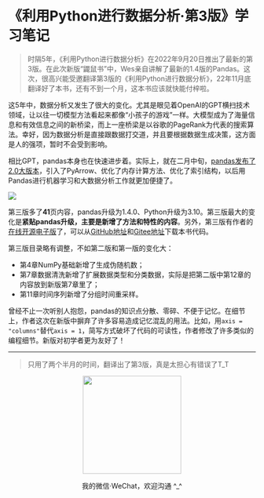 # 《利用Python进行数据分析·第3版》学习笔记

> 时隔5年，《利用Python进行数据分析》在2022年9月20日推出了最新的第3版。在此次新版“鼹鼠书”中，Wes亲自讲解了最新的1.4版的Pandas。这次，很高兴能受邀翻译第3版的《利用Python进行数据分析》，22年11月底翻译好了本书，还有不到一个月，这本书应该就快能付梓啦。

这5年中，数据分析又发生了很大的变化。尤其是眼见着OpenAI的GPT横扫技术领域，让以往一切模型方法看起来都像“小孩子的游戏”一样。大模型成为了海量信息和有效信息之间的新桥梁，而上一座桥梁是以谷歌的PageRank为代表的搜索算法。幸好，因为数据分析是直接跟数据打交道，并且要根据数据生成决策，这方面是人的强项，暂时不会受到影响。

相比GPT，pandas本身也在快速进步着。实际上，就在二月中旬，[pandas发布了2.0大版本](https://datapythonista.me/blog/pandas-20-and-the-arrow-revolution-part-i)，引入了PyArrow、优化了内存计算方法、优化了索引结构，以后用Pandas进行机器学习和大数据分析工作就更加便捷了。

![](https://upload-images.jianshu.io/upload_images/7178691-8dfb9dd7b75260aa.png?imageMogr2/auto-orient/strip%7CimageView2/2/w/41240)

第三版多了**41**页内容，pandas升级为1.4.0、Python升级为3.10。第三版最大的变化是**紧贴pandas升级，主要是新增了方法和特性的内容**。另外，第三版有作者的[在线开源电子版](https://wesmckinney.com/book/)了，可以从[GitHub地址](https://github.com/wesm/pydata-book)和[Gitee地址](https://gitee.com/wesmckinn/pydata-book)下载本书代码。

第三版目录略有调整，不如第二版和第一版的变化大：
- 第4章NumPy基础新增了生成伪随机数；
- 第7章数据清洗新增了扩展数据类型和分类数据，实际是把第二版中第12章的内容放到新版第7章里了；
- 第11章时间序列新增了分组时间重采样。

曾经不止一次听别人抱怨，pandas的知识点分散、零碎、不便于记忆。在细节上，作者这次在新版中摒弃了许多容易造成记忆混乱的用法。比如，用`axis = "columns"`替代`axis = 1`，简写方式破坏了代码的可读性，作者修改了许多类似的编程细节。新版对初学者更为友好了！

***

> 只用了两个半月的时间，翻译出了第3版，真是太担心有错误了T_T

<div align=center>
    <a href="https://item.jd.com/13255935.html">
        <img src="https://tva1.sinaimg.cn/large/008vxvgGly1h8obmj8oc6j308w08w3z2.jpg" width="200px">
    </a>
</div>
<div align=center>
    <p>我的微信·WeChat，欢迎沟通 ^_^</p>
</div>
